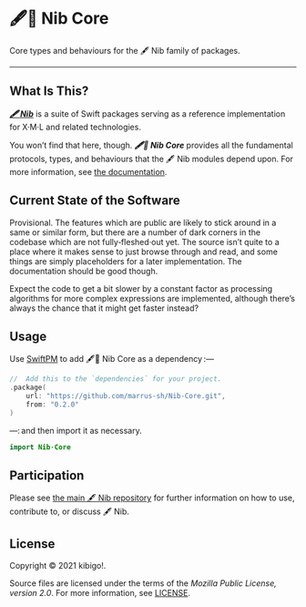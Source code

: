 #  🖋🥑 Nib Core  #

Core types and behaviours for the 🖋 Nib family of packages.

___


##  What Is This?  ##

[**_🖋 Nib_**](https://github.com/marrus-sh/Nib) is a suite of Swift packages serving as a reference implementation for X·M·L and related technologies.

You won’t find that here, though.
**_🖋🥑 Nib Core_** provides all the fundamental protocols, types, and behaviours that the 🖋 Nib modules depend upon.
For more information, see [the documentation](Sources/Nib·Core/Documentation.docc).


##  Current State of the Software  ##

Provisional.
The features which are public are likely to stick around in a same or similar form, but there are a number of dark corners in the codebase which are not fully‐fleshed·out yet.
The source isn’t quite to a place where it makes sense to just browse through and read, and some things are simply placeholders for a later implementation.
The documentation should be good though.

Expect the code to get a bit slower by a constant factor as processing algorithms for more complex expressions are implemented, although there’s always the chance that it might get faster instead?


##  Usage  ##

Use [SwiftPM](https://swift.org/package-manager/) to add 🖋🥑 Nib Core as a dependency :—

```swift
//  Add this to the `dependencies` for your project.
.package(
	url: "https://github.com/marrus-sh/Nib-Core.git",
	from: "0.2.0"
)
```

—: and then import it as necessary.

```swift
import Nib·Core
```

##  Participation  ##

Please see [the main 🖋 Nib repository](https://github.com/marrus-sh/Nib) for further information on how to use, contribute to, or discuss 🖋 Nib.

##  License  ##

Copyright © 2021 kibigo!.

Source files are licensed under the terms of the _Mozilla Public License, version 2.0_.
For more information, see [LICENSE](LICENSE).
